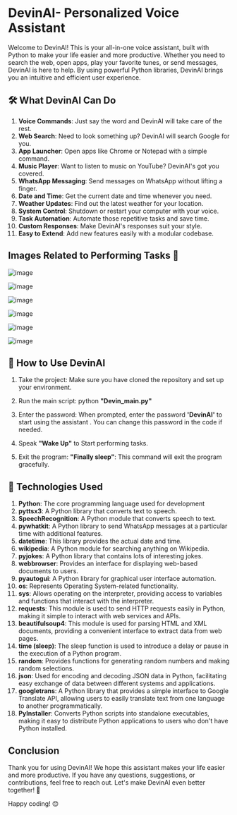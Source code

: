 # DevinAI- Personalized Voice Assistant
Welcome to DevinAI! This is your all-in-one voice assistant, built with Python to make your life easier and more productive. Whether you need to search the web, open apps, play your favorite tunes, or send messages, DevinAI is here to help. By using powerful Python libraries, DevinAI brings you an intuitive and efficient user experience.

## 🛠️ What DevinAI Can Do
1) **Voice Commands**: Just say the word and DevinAI will take care of the rest.
2) **Web Search**: Need to look something up? DevinAI will search Google for you.
3) **App Launcher**: Open apps like Chrome or Notepad with a simple command.
4) **Music Player**: Want to listen to music on YouTube? DevinAI's got you covered.
5) **WhatsApp Messaging**: Send messages on WhatsApp without lifting a finger.
6) **Date and Time**: Get the current date and time whenever you need.
7) **Weather Updates**: Find out the latest weather for your location.
8) **System Control**: Shutdown or restart your computer with your voice.
9) **Task Automation**: Automate those repetitive tasks and save time.
10) **Custom Responses**: Make DevinAI's responses suit your style.
11) **Easy to Extend**: Add new features easily with a modular codebase.

## Images Related to Performing Tasks 📸
![image](https://github.com/user-attachments/assets/42a2692f-1cf2-436e-840c-6053364cdf86)   

![image](https://github.com/user-attachments/assets/0efba721-e3c2-442a-a113-11bf86365b21)

![image](https://github.com/user-attachments/assets/d30bc6bb-21f8-4a2b-919b-a8c7b774206c)

![image](https://github.com/user-attachments/assets/0e8fde65-adb2-432b-988f-e31a034b7c8f)

![image](https://github.com/user-attachments/assets/55553edd-8510-4c4d-8a0c-b3ffa58ac958)

![image](https://github.com/user-attachments/assets/67f3a605-4b16-4ac8-834a-3829f7ee7618)

    
## 🚀 How to Use DevinAI
1) Take the project: Make sure you have cloned the repository and set up your environment.

2) Run the main script: python **"Devin_main.py"**

3) Enter the password: When prompted, enter the password **'DevinAI'** to start using the assistant . You can change this password in the code if needed.

4) Speak **"Wake Up"** to Start performing tasks.
  
5) Exit the program: **"Finally sleep"**: This command will exit the program gracefully.

## 🔧 Technologies Used 
1. **Python**: The core programming language used for development
2. **pyttsx3**: A Python library that converts text to speech.
3. **SpeechRecognition**: A Python module that converts speech to text.
4. **pywhatkit**: A Python library to send WhatsApp messages at a particular time with additional features.
5. **datetime**: This library provides the actual date and time.
6. **wikipedia**: A Python module for searching anything on Wikipedia.
7. **pyjokes**: A Python library that contains lots of interesting jokes.
8. **webbrowser**: Provides an interface for displaying web-based documents to users.
9. **pyautogui**: A Python library for graphical user interface automation.
10. **os**: Represents Operating System-related functionality.
11. **sys**: Allows operating on the interpreter, providing access to variables and functions that interact with the interpreter.
12. **requests**: This module is used to send HTTP requests easily in Python, making it simple to interact with web services and APIs.
13. **beautifulsoup4**: This module is used for parsing HTML and XML documents, providing a convenient interface to extract data from web pages.
14. **time (sleep)**: The sleep function is used to introduce a delay or pause in the execution of a Python program.
15. **random**: Provides functions for generating random numbers and making random selections.
16. **json**: Used for encoding and decoding JSON data in Python, facilitating easy exchange of data between different systems and applications.
17. **googletrans**: A Python library that provides a simple interface to Google Translate API, allowing users to easily translate text from one language to another programmatically.
18. **PyInstaller**: Converts Python scripts into standalone executables, making it easy to distribute Python applications to users who don't have Python installed.

## Conclusion
Thank you for using DevinAI! We hope this assistant makes your life easier and more productive. If you have any questions, suggestions, or contributions, feel free to reach out. Let's make DevinAI even better together! 🚀

Happy coding! 😊


